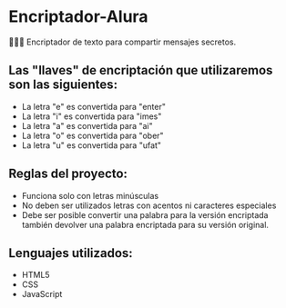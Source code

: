 <h1>Encriptador-Alura</h1>
<p>🧑🏻‍💻 Encriptador de texto para compartir mensajes secretos.</p>

<h2>Las "llaves" de encriptación que utilizaremos son las siguientes:</h2>
<ul>
  <li> La letra "e" es convertida para "enter"</li>
  <li> La letra "i" es convertida para "imes"</li>
  <li> La letra "a" es convertida para "ai"</li>
  <li> La letra "o" es convertida para "ober"</li>
  <li> La letra "u" es convertida para "ufat"</li>
</ul>

<h2>Reglas del proyecto:</h2>
<ul>
  <li>Funciona solo con letras minúsculas</li>
  <li>No deben ser utilizados letras con acentos ni caracteres especiales</li>
  <li>Debe ser posible convertir una palabra para la versión encriptada también devolver una palabra encriptada para su versión original.</li>
</ul>


<h2>Lenguajes utilizados:</h2>
<ul>
  <li>HTML5</li>
  <li>CSS</li>
  <li>JavaScript</li>
</ul>


